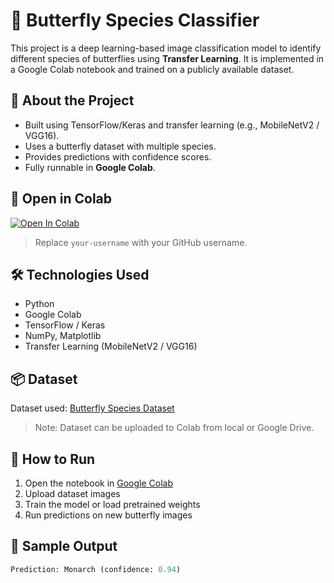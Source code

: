 # 🦋 Butterfly Species Classifier

This project is a deep learning-based image classification model to identify different species of butterflies using **Transfer Learning**. It is implemented in a Google Colab notebook and trained on a publicly available dataset.

## 📁 About the Project

- Built using TensorFlow/Keras and transfer learning (e.g., MobileNetV2 / VGG16).
- Uses a butterfly dataset with multiple species.
- Provides predictions with confidence scores.
- Fully runnable in **Google Colab**.

## 🔗 Open in Colab

[![Open In Colab](https://colab.research.google.com/assets/colab-badge.svg)](https://colab.research.google.com/github/your-username/butterfly-classifier/blob/main/butterfly_classifier.ipynb)

> Replace `your-username` with your GitHub username.

## 🛠️ Technologies Used

- Python
- Google Colab
- TensorFlow / Keras
- NumPy, Matplotlib
- Transfer Learning (MobileNetV2 / VGG16)

## 📦 Dataset

Dataset used: [Butterfly Species Dataset](https://www.kaggle.com/datasets/)

> Note: Dataset can be uploaded to Colab from local or Google Drive.

## 🚀 How to Run

1. Open the notebook in [Google Colab](https://colab.research.google.com/)
2. Upload dataset images
3. Train the model or load pretrained weights
4. Run predictions on new butterfly images

## 📸 Sample Output

```python
Prediction: Monarch (confidence: 0.94)
